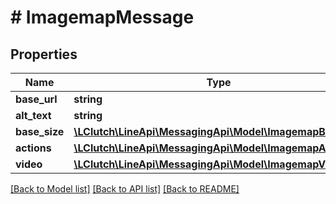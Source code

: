 # # ImagemapMessage

## Properties

Name | Type | Description | Notes
------------ | ------------- | ------------- | -------------
**base_url** | **string** |  |
**alt_text** | **string** |  |
**base_size** | [**\LClutch\LineApi\MessagingApi\Model\ImagemapBaseSize**](ImagemapBaseSize.md) |  |
**actions** | [**\LClutch\LineApi\MessagingApi\Model\ImagemapAction[]**](ImagemapAction.md) |  |
**video** | [**\LClutch\LineApi\MessagingApi\Model\ImagemapVideo**](ImagemapVideo.md) |  | [optional]

[[Back to Model list]](../../README.md#models) [[Back to API list]](../../README.md#endpoints) [[Back to README]](../../README.md)
